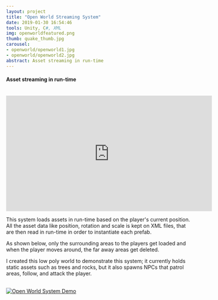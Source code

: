 ```yaml
---
layout: project
title: "Open World Streaming System"
date: 2019-01-30 16:54:46
tools: Unity, C#, XML
img: openworldfeatured.png
thumb: quake_thumb.jpg
carousel:
- openworld/openworld1.jpg
- openworld/openworld2.jpg
abstract: Asset streaming in run-time
---
```

#### Asset streaming in run-time
<br>

<iframe width="560" height="315" src="https://www.youtube.com/embed/c3Wc_TwDiF8" frameborder="0" allow="accelerometer; autoplay; encrypted-media; gyroscope; picture-in-picture" allowfullscreen></iframe>
<br>

This system loads assets in run-time based on the player's current position. All the asset data like position, rotation and scale is kept on XML files, that are then read in run-time in order to instantiate each prefab.

As shown below, only the surrounding areas to the players get loaded and when the player moves around, the far away areas get deleted.

I created this low poly world to demonstrate this system; it currently holds static assets such as trees and rocks, but it also spawns NPCs that patrol areas, follow, and attack the player.

<br>[![Open World System Demo](https://i.gyazo.com/ea19ae122aaeed3cb68843e99cc508d7.gif)](https://gyazo.com/ea19ae122aaeed3cb68843e99cc508d7)
